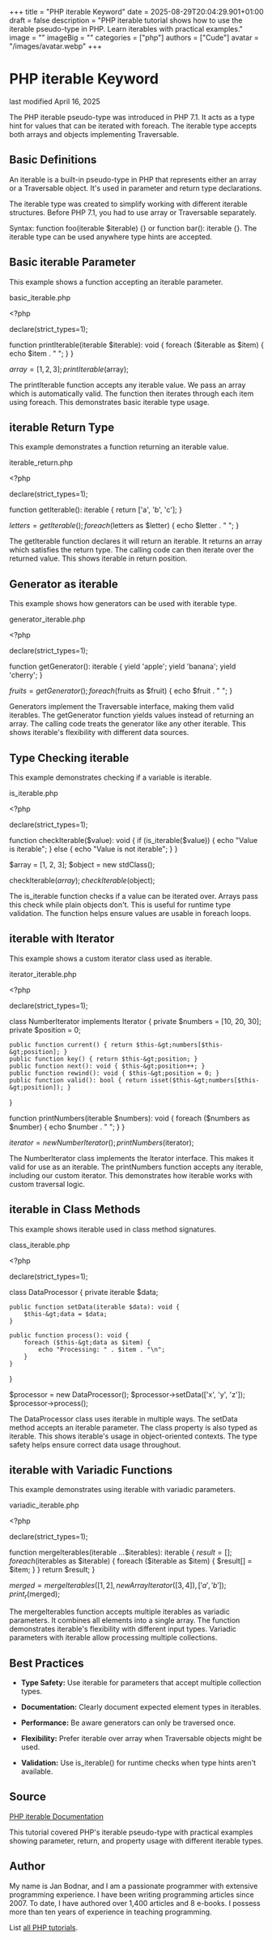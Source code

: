 +++
title = "PHP iterable Keyword"
date = 2025-08-29T20:04:29.901+01:00
draft = false
description = "PHP iterable tutorial shows how to use the iterable pseudo-type in PHP. Learn iterables with practical examples."
image = ""
imageBig = ""
categories = ["php"]
authors = ["Cude"]
avatar = "/images/avatar.webp"
+++

# PHP iterable Keyword

last modified April 16, 2025

The PHP iterable pseudo-type was introduced in PHP 7.1. It acts
as a type hint for values that can be iterated with foreach. The iterable type
accepts both arrays and objects implementing Traversable.

## Basic Definitions

An iterable is a built-in pseudo-type in PHP that represents
either an array or a Traversable object. It's used in parameter and return
type declarations.

The iterable type was created to simplify working with different
iterable structures. Before PHP 7.1, you had to use array or Traversable
separately.

Syntax: function foo(iterable $iterable) {} or
function bar(): iterable {}. The iterable type can be used
anywhere type hints are accepted.

## Basic iterable Parameter

This example shows a function accepting an iterable parameter.

basic_iterable.php
  

&lt;?php

declare(strict_types=1);

function printIterable(iterable $iterable): void {
    foreach ($iterable as $item) {
        echo $item . " ";
    }
}

$array = [1, 2, 3];
printIterable($array);

The printIterable function accepts any iterable value. We pass
an array which is automatically valid. The function then iterates through
each item using foreach. This demonstrates basic iterable type usage.

## iterable Return Type

This example demonstrates a function returning an iterable value.

iterable_return.php
  

&lt;?php

declare(strict_types=1);

function getIterable(): iterable {
    return ['a', 'b', 'c'];
}

$letters = getIterable();
foreach ($letters as $letter) {
    echo $letter . " ";
}

The getIterable function declares it will return an iterable.
It returns an array which satisfies the return type. The calling code can
then iterate over the returned value. This shows iterable in return position.

## Generator as iterable

This example shows how generators can be used with iterable type.

generator_iterable.php
  

&lt;?php

declare(strict_types=1);

function getGenerator(): iterable {
    yield 'apple';
    yield 'banana';
    yield 'cherry';
}

$fruits = getGenerator();
foreach ($fruits as $fruit) {
    echo $fruit . " ";
}

Generators implement the Traversable interface, making them valid iterables.
The getGenerator function yields values instead of returning an
array. The calling code treats the generator like any other iterable. This
shows iterable's flexibility with different data sources.

## Type Checking iterable

This example demonstrates checking if a variable is iterable.

is_iterable.php
  

&lt;?php

declare(strict_types=1);

function checkIterable($value): void {
    if (is_iterable($value)) {
        echo "Value is iterable";
    } else {
        echo "Value is not iterable";
    }
}

$array = [1, 2, 3];
$object = new stdClass();

checkIterable($array);
checkIterable($object);

The is_iterable function checks if a value can be iterated over.
Arrays pass this check while plain objects don't. This is useful for runtime
type validation. The function helps ensure values are usable in foreach loops.

## iterable with Iterator

This example shows a custom iterator class used as iterable.

iterator_iterable.php
  

&lt;?php

declare(strict_types=1);

class NumberIterator implements Iterator {
    private $numbers = [10, 20, 30];
    private $position = 0;

    public function current() { return $this-&gt;numbers[$this-&gt;position]; }
    public function key() { return $this-&gt;position; }
    public function next(): void { $this-&gt;position++; }
    public function rewind(): void { $this-&gt;position = 0; }
    public function valid(): bool { return isset($this-&gt;numbers[$this-&gt;position]); }
}

function printNumbers(iterable $numbers): void {
    foreach ($numbers as $number) {
        echo $number . " ";
    }
}

$iterator = new NumberIterator();
printNumbers($iterator);

The NumberIterator class implements the Iterator interface. This
makes it valid for use as an iterable. The printNumbers function
accepts any iterable, including our custom iterator. This demonstrates how
iterable works with custom traversal logic.

## iterable in Class Methods

This example shows iterable used in class method signatures.

class_iterable.php
  

&lt;?php

declare(strict_types=1);

class DataProcessor {
    private iterable $data;

    public function setData(iterable $data): void {
        $this-&gt;data = $data;
    }

    public function process(): void {
        foreach ($this-&gt;data as $item) {
            echo "Processing: " . $item . "\n";
        }
    }
}

$processor = new DataProcessor();
$processor-&gt;setData(['x', 'y', 'z']);
$processor-&gt;process();

The DataProcessor class uses iterable in multiple ways. The
setData method accepts an iterable parameter. The class property
is also typed as iterable. This shows iterable's usage in object-oriented
contexts. The type safety helps ensure correct data usage throughout.

## iterable with Variadic Functions

This example demonstrates using iterable with variadic parameters.

variadic_iterable.php
  

&lt;?php

declare(strict_types=1);

function mergeIterables(iterable ...$iterables): iterable {
    $result = [];
    foreach ($iterables as $iterable) {
        foreach ($iterable as $item) {
            $result[] = $item;
        }
    }
    return $result;
}

$merged = mergeIterables([1, 2], new ArrayIterator([3, 4]), ['a', 'b']);
print_r($merged);

The mergeIterables function accepts multiple iterables as
variadic parameters. It combines all elements into a single array. The
function demonstrates iterable's flexibility with different input types.
Variadic parameters with iterable allow processing multiple collections.

## Best Practices

- **Type Safety:** Use iterable for parameters that accept multiple collection types.

- **Documentation:** Clearly document expected element types in iterables.

- **Performance:** Be aware generators can only be traversed once.

- **Flexibility:** Prefer iterable over array when Traversable objects might be used.

- **Validation:** Use is_iterable() for runtime checks when type hints aren't available.

## Source

[PHP iterable Documentation](https://www.php.net/manual/en/language.types.iterable.php)

This tutorial covered PHP's iterable pseudo-type with practical examples
showing parameter, return, and property usage with different iterable types.

## Author

My name is Jan Bodnar, and I am a passionate programmer with extensive
programming experience. I have been writing programming articles since 2007.
To date, I have authored over 1,400 articles and 8 e-books. I possess more
than ten years of experience in teaching programming.

List [all PHP tutorials](/php/).